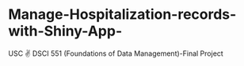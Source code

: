 # Manage-Hospitalization-records-with-Shiny-App-
USC ✌️  DSCI 551 (Foundations of Data Management)-Final Project
